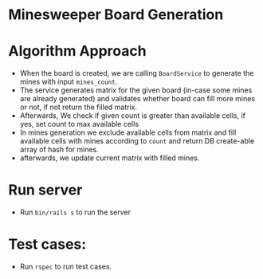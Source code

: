 # Minesweeper Board Generation

# Algorithm Approach
 - When the board is created, we are calling `BoardService` to generate the mines with input `mines_count`.
 - The service generates matrix for the given board (in-case some mines are already generated) and validates whether board can fill more mines or not, if not return the filled matrix.
 - Afterwards, We check if given count is greater than available cells, if yes, set count to max available cells
 - In mines generation we exclude available cells from matrix and fill available cells with mines according to `count` and return DB create-able array of hash for mines.
 - afterwards, we update current matrix with filled mines.

# Run server
 - Run `bin/rails s` to run the server

# Test cases:
 - Run `rspec` to run test cases.
